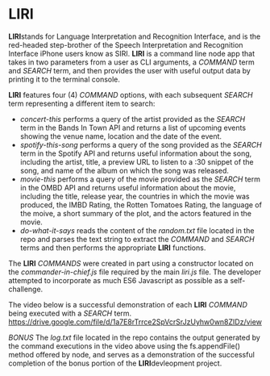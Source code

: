 # LIRI

**LIRI**stands for Language Interpretation and Recognition Interface, and is the red-headed step-brother of the Speech Interpretation and Recognition Interface iPhone users know as SIRI.  **LIRI** is a command line node app that takes in two parameters from a user as CLI arguments, a _COMMAND_ term and _SEARCH_ term, and then provides the user with useful output data by printing it to the terminal console.

**LIRI** features four (4) _COMMAND_ options, with each subsequent _SEARCH_ term representing a different item to search: 
* _concert-this_ performs a query of the artist provided as the _SEARCH_ term in the Bands In Town API and returns a list of upcoming events showing the venue name, location and the date of the event.
* _spotify-this-song_ performs a query of the song provided as the _SEARCH_ term in the Spotify API and returns useful information about the song, including the artist, title, a preview URL to listen to a :30 snippet of the song, and name of the album on which the song was released.
* _movie-this_ performs a query of the movie provided as the _SEARCH_ term in the OMBD API and returns useful information about the movie, including the title, release year, the countries in which the movie was produced, the IMBD Rating, the Rotten Tomatoes Rating, the language of the moive, a short summary of the plot, and the actors featured in the movie.
* _do-what-it-says_ reads the content of the _random.txt_ file located in the repo and parses the text string to extract the _COMMAND_ and _SEARCH_ terms and then performs the appropriate **LIRI** functions.

The **LIRI** _COMMANDS_ were created in part using a constructor located on the _commander-in-chief.js_ file required by the main _liri.js_ file.  The developer attempted to incorporate as much ES6 Javascript as possible as a self-challenge.

The video below is a successful demonstration of each **LIRI** _COMMAND_ being executed with a _SEARCH_ term.   
https://drive.google.com/file/d/1a7E8rTrrce2SpVcrSrJzUyhw0wn8ZIDz/view

*BONUS* The _log.txt_ file located in the repo contains the output generated by the command executions in the video above using the fs.appendFile() method offered by node, and serves as a demonstration of the successful completion of the bonus portion of the **LIRI**devleopment project. 
